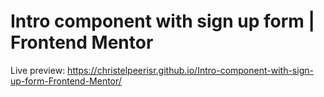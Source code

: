 # Intro component with sign up form | Frontend Mentor
Live preview: https://christelpeerisr.github.io/Intro-component-with-sign-up-form-Frontend-Mentor/
